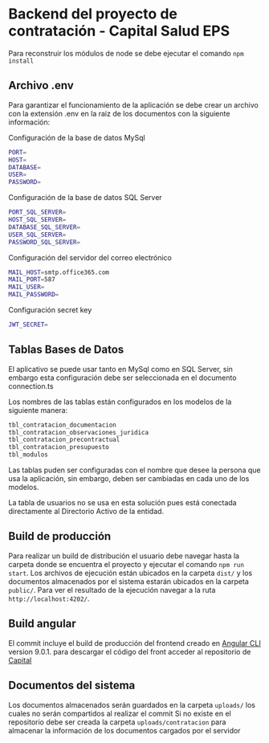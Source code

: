 # Backend del proyecto de contratación - Capital Salud EPS

Para reconstruir los módulos de node se debe ejecutar el comando `npm install`

## Archivo .env

Para garantizar el funcionamiento de la aplicación se debe crear un archivo con la extensión .env en la raiz de los documentos con la siguiente información:

Configuración de la base de datos MySql
```sh
PORT=
HOST=
DATABASE=
USER=
PASSWORD=
```

Configuración de la base de datos SQL Server
```sh
PORT_SQL_SERVER=
HOST_SQL_SERVER=
DATABASE_SQL_SERVER=
USER_SQL_SERVER=
PASSWORD_SQL_SERVER=
```

Configuración del servidor del correo electrónico
```sh
MAIL_HOST=smtp.office365.com
MAIL_PORT=587
MAIL_USER=
MAIL_PASSWORD=
```

Configuración secret key
```sh
JWT_SECRET=
```

## Tablas Bases de Datos

El aplicativo se puede usar tanto en MySql como en SQL Server, sin embargo esta configuración debe ser seleccionada en el documento connection.ts

Los nombres de las tablas están configurados en los modelos de la siguiente manera:
```sh
tbl_contratacion_documentacion
tbl_contratacion_observaciones_juridica
tbl_contratacion_precontractual
tbl_contratacion_presupuesto
tbl_modulos
```

Las tablas puden ser configuradas con el nombre que desee la persona que usa la aplicación, sin embargo, deben ser cambiadas en cada uno de los modelos.

La tabla de usuarios no se usa en esta solución pues está conectada directamente al Directorio Activo de la entidad.

## Build de producción

Para realizar un build de distribución el usuario debe navegar hasta la carpeta donde se encuentra el proyecto y ejecutar el comando `npm run start`. Los archivos de ejecución están ubicados en la carpeta `dist/` y los documentos almacenados por el sistema estarán ubicados en la carpeta `public/`. Para ver el resultado de la ejecución navegar a la ruta `http://localhost:4202/`.

## Build angular

El commit incluye el build de producción del frontend creado en [Angular CLI](https://github.com/angular/angular-cli) version 9.0.1. para descargar el código del front acceder al repositorio de [Capital](https://github.com/santiagogo2/capital)

## Documentos del sistema

Los documentos almacenados serán guardados en la carpeta `uploads/` los cuales no serán compartidos al realizar el commit
Si no existe en el repositorio debe ser creada la carpeta `uploads/contratacion` para almacenar la información de los documentos cargados por el servidor
